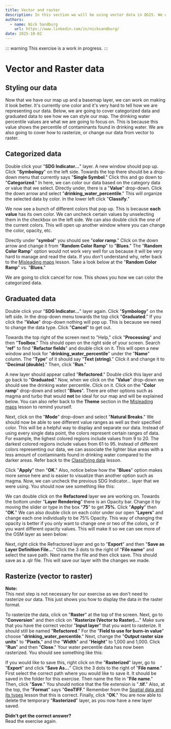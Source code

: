 ```yaml
---
title: Vector and raster
description: In this section we will be using vector data in QGIS. We will work with categorized data, graduated data, and then learn how to switch the data from vector to raster.
authors:
  - name: Nick Sandburg
    url: https://www.linkedin.com/in/nicksandburg/
date: 2025-10-02
---
```


::: warning
This exercise is a work in progress.
:::

# Vector and Raster data

## Styling our data
Now that we have our map up and a basemap layer, we can work on making it look better.
It's currently one color and it's very hard to tell how we are representing our data.
Below, we are going to cover categorized data and graduated data to see how we can style our map.
The drinking water percentile values are what we are going to focus on.
This is because this value shows the percentile of contaminants found in drinking water. 
We are also going to cover how to rasterize, or change our data from vector to raster.

## Categorized data
Double click your "**SDG Indicator...**" layer.
A new window should pop up.
Click "**Symbology**" on the left side.
Towards the top there should be a drop-down menu that currently says "**Single Symbol**."
Click this and go down to "**Categorized**."
In here, we can color our data based on the category data or value that we select. 
Directly under, there is a "**Value**" drop-down.
Click the down arrow and select "**drinking_water_percentile**."
This will organize the selected data by color.
In the lower left click "**Classify**."

We now see a bunch of different colors that pop up.
This is because **each value** has its own color.
We can uncheck certain values by unselecting them in the checkbox on the left side.
We can also double click the one of the current colors.
This will open up another window where you can change the color, opacity, etc.

Directly under "**symbol**" you should see "**color ramp**."
Click on the down arrow and change it from "**Random Color Ramp**" to "**Blues**."
The "**Random Color Ramp**" option would not work very well for us because it will be very hard to manage and read the data.
If you don't understand why, refer back to the [Misleading maps](/lessons/misleading) lesson.
Take a look below at the "**Random Color Ramp**" vs. "**Blues**."

<ContentFigure 
   :imgSrc="'/exercise_files/images/Categorized-color.png'"
   :description="'Categorized data (color)'"
   :style="{'width': '275px' }"
/>

<ContentFigure 
   :imgSrc="'/exercise_files/images/Categorized-blues.png'"
   :description="'Categorized data (blues)'"
   :style="{'width': '275px' }"
/>

We are going to click cancel for now.
This shows you how we can color the categorized data.

## Graduated data
Double click your "**SDG Indicator...**" layer again.
Click "**Symbology**" on the left side.
In the drop-down menu towards the top click "**Graduated**."
If you click the "**Value**" drop-down nothing will pop up.
This is because we need to change the data type.
Click "**Cancel**" to get out.

Towards the top right of the screen next to "Help," click "**Processing**" and then "**Toolbox**."
This should open on the right side of your screen.
Search "**ref**" to find "**Refactor fields**" and double click on it.
This will open a new window and look for "**drinking_water_percentile**" under the "**Name**" column.
The "**Type**" of it should say "**Text (string)**."
Click it and change it to "**Decimal (double)**."
Then, click "**Run**."

A new layer should appear called "**Refactored**."
Double click this layer and go back to "**Graduated**."
Now, when we click on the "**Value**" drop-down we should see the drinking water percentile.
Click on it.
Click on the "**Color ramp**" drop-down and select "**Blues**".
There are other options such as magma and turbo that would **not** be ideal for our map and will be explained below.
You can also refer back to the **Theme** section in the [Misleading maps](/lessons/misleading) lesson to remind yourself.

Next, click on the "**Mode**" drop-down and select "**Natural Breaks**."
We should now be able to see different value ranges as well as their specified color.
This will be a helpful way to display and separate our data.
Instead of using every single data point, the colors represent certain ranges of data.
For example, the lighest colored regions include values from 9 to 20. The darkest colored regions include values from 61 to 95.
Instead of different colors representing our data, we can associate the lighter blue areas with a less amount of contaminants found in drinking water compared to the darker areas.
Refer back to the [Classifying data](/lessons/classification) lesson.

Click "**Apply**" then "**OK**."
Also, notice below how the "**Blues**" option makes more sense here and is easier to visualize than another option such as magma.
Now, we can uncheck the previous SDG Indicator... layer that we were using.
You should now see something like this:

<ContentFigure 
   :imgSrc="'/exercise_files/images/Graduated-blue.png'"
   :description="'Graduated data (blues)'"
   :style="{'width': '275px' }"
/>

<ContentFigure 
   :imgSrc="'/exercise_files/images/pic5.png'"
   :description="'Graduated data (magma)'"
   :style="{'width': '275px' }"
/>

We can double click on the **Refactored** layer we are working on.
Towards the bottom under "**Layer Rendering**" there is an Opacity bar.
Change it by moving the slider or type in the box "**75**" to get **75%**.
Click "**Apply**" then "**OK**."
We can also double click on each color under our open "**Layers**" and change each one individually to be 75% Opacity.
This way of changing the opacity is better if you only want to change one or two of the colors, or if you want different opacity values.
This will make it so we can see more of the OSM layer as seen below:

<ContentFigure 
   :imgSrc="'/exercise_files/images/Graduated-blue-75opacity.png'"
   :description="'Graduated data (blues 75% Opacity)'"
   :style="{'width': '275px' }"
/>

Next, right click the Refractored layer and go to "**Export**" and then "**Save as Layer Definition File...**"
Click the 3 dots to the right of "**File name**" and select the save path.
Next name the file and then click save.
This should save as a .qlr file.
This will save our layer with the changes we made.

## Rasterize (vector to raster)
**Note:** <br>
This next step is not necessary for our exercise as we don't need to rasterize our data.
This just shows you how to display the data in the raster format.

To rasterize the data, click on "**Raster**" at the top of the screen.
Next, go to "**Conversion**" and then click on "**Rasterize (Vector to Raster)...**"
Make sure that you have the correct vector "**Input layer**" that you want  to rasterize.
It should still be named "**Refactored**."
For the "**Field to use for burn-in value**" choose "**drinking_water_percentile**." Next, change the "**Output raster size units**" to "**Pixels**," and the "**Width**" and "**Height**" to 1,000 and 1,000.
Click "**Run**" and then "**Close**."
Your water percentile data has now been rasterized.
You should see something like this:

<ContentFigure 
   :imgSrc="'/exercise_files/images/pic7.png'"
   :description="'Rasterized Layer'"
   :style="{'width': '275px' }"
/>

If you would like to save this, right click on the "**Rasterized**" layer, go to "**Export**" and click "**Save As...**"
Click the 3 dots to the right of "**File name**."
First select the correct path where you would like to save it.
It should be saved in the folder for this exercise.
Then name the file in "**File name**."
Then, click "**Save**."
You should notice that the file extension is "**.tif**."
Also, at the top, the "**Format**" says "**GeoTIFF**."
Remember from the [Spatial data and its types](/lessons/spatial-data#types-of-spatial-data) lesson that this is correct.
Finally, click "**OK**."
You are now able to delete the temporary "**Rasterized**" layer, as you now have a new layer saved.

<Quiz :quiz-data="{
  questions: [
    {
      question: 'Which color ramp is better to use for our exercise?',
      options: [
        {
          answer: 'random color ramp',
          key: 1
        },
        {
          answer: 'blues',
          key: 2
        }
      ],
      correctAnswer: 2
    },
    {
      question: 'What does rasterized data refer to?',
      options: [
        {
          answer: 'data changed from vector to raster',
          key: 1
        },
        {
          answer: 'data changed from raster to vector',
          key: 2
        }
      ],
      correctAnswer: 1
    },
  ]
}" />

**Didn't get the correct answer?** <br>
Read the exercise again.

<!--
<p>
<a href="https://www.inaturalist.org/"> iNaturalist</a>.
</p>
-->